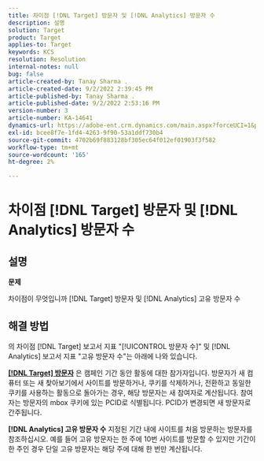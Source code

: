 ```yaml
---
title: 차이점 [!DNL Target] 방문자 및 [!DNL Analytics] 방문자 수
description: 설명
solution: Target
product: Target
applies-to: Target
keywords: KCS
resolution: Resolution
internal-notes: null
bug: false
article-created-by: Tanay Sharma .
article-created-date: 9/2/2022 2:39:45 PM
article-published-by: Tanay Sharma .
article-published-date: 9/2/2022 2:53:16 PM
version-number: 3
article-number: KA-14641
dynamics-url: https://adobe-ent.crm.dynamics.com/main.aspx?forceUCI=1&pagetype=entityrecord&etn=knowledgearticle&id=d7fa2510-cd2a-ed11-9db1-002248086735
exl-id: bcee8f7e-1fd4-4263-9f90-53a1ddf730b4
source-git-commit: 4702b69f883128bf305ec64f012ef01903f3f582
workflow-type: tm+mt
source-wordcount: '165'
ht-degree: 2%

---
```


# 차이점 [!DNL Target] 방문자 및 [!DNL Analytics] 방문자 수

## 설명


<b>문제</b>

차이점이 무엇입니까 [!DNL Target] 방문자 및 [!DNL Analytics] 고유 방문자 수


## 해결 방법


의 차이점 [!DNL Target] 보고서 지표 &quot;[!UICONTROL 방문자 수]&quot; 및 [!DNL Analytics] 보고서 지표 &quot;고유 방문자 수&quot;는 아래에 나와 있습니다.

<u><b>[!DNL Target] 방문자</b></u> 은 캠페인 기간 동안 활동에 대한 참가자입니다. 방문자가 새 컴퓨터 또는 새 찾아보기에서 사이트를 방문하거나, 쿠키를 삭제하거나, 전환하고 동일한 쿠키를 사용하는 활동으로 돌아가는 경우, 해당 방문자는 새 참여자로 계산됩니다. 참여자는 방문자의 mbox 쿠키에 있는 PCID로 식별됩니다. PCID가 변경되면 새 방문자로 간주됩니다.

<b>[!DNL Analytics] 고유 방문자 수</b> 지정된 기간 내에 사이트를 처음 방문하는 방문자를 참조하십시오. 예를 들어 고유 방문자는 한 주에 10번 사이트를 방문할 수 있지만 기간이 한 주인 경우 단일 고유 방문자는 해당 주에 대해 한 번만 계산됩니다.
